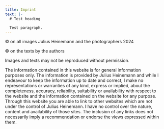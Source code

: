 ```yaml
---
title: Imprint
text: |-
  # T﻿est heading

  T﻿est paragraph.
---
```

© on all images Julius Heinemann and the photographers 2024

© on the texts by the authors

Images and texts may not be reproduced without permission.

The information contained in this website is for general information purposes only. The information is provided by Julius Heinemann and while I endeavour to keep the information up to date and correct, I make no representations or warranties of any kind, express or implied, about the completeness, accuracy, reliability, suitability or availability with respect to the website and the information contained on the website for any purpose. Through this website you are able to link to other websites which are not under the control of Julius Heinemann. I have no control over the nature, content and availability of those sites. The inclusion of any links does not necessarily imply a recommendation or endorse the views expressed within them.